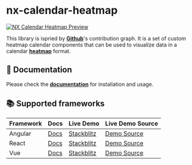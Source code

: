 # nx-calendar-heatmap

[![NX Calendar Heatmap Preview](https://github.com/ngeenx/nx-calendar-heatmap/blob/main/docs/static/img/nx-calendar-heatmap-preview.gif?raw=true)](https://ngeenx.github.io/nx-calendar-heatmap/)

This library is ispried by **[Github](https://github.com/relliv?tab=overview&from=2024-10-01&to=2024-10-27)**'s contribution graph. It is a set of custom heatmap calendar components that can be used to visualize data in a calendar **[heatmap](https://en.wikipedia.org/wiki/Heat_map)** format.

## 📄 Documentation

Please check the **[documentation](https://ngeenx.github.io/nx-calendar-heatmap/)** for installation and usage.

## 📚 Supported frameworks

| Framework | Docs | Live Demo | Live Demo Source |
|---|---|---|---|
| Angular | [Docs](https://ngeenx.github.io/nx-calendar-heatmap/docs/category/angular) | [Stackblitz](https://stackblitz.com/~/github.com/ngeenx/nx-angular-calendar-heatmap-demo) | [Demo Source](https://github.com/ngeenx/nx-angular-calendar-heatmap-demo) |
| React | [Docs](https://ngeenx.github.io/nx-calendar-heatmap/docs/category/react) | [Stackblitz](https://stackblitz.com/~/github.com/ngeenx/nx-react-calendar-heatmap-demo) | [Demo Source](https://github.com/ngeenx/nx-react-calendar-heatmap-demo) |
| Vue | [Docs](https://ngeenx.github.io/nx-calendar-heatmap/docs/category/vue) | [Stackblitz](https://stackblitz.com/~/github.com/ngeenx/nx-vue-calendar-heatmap-demo) | [Demo Source](https://github.com/ngeenx/nx-vue-calendar-heatmap-demo) |
